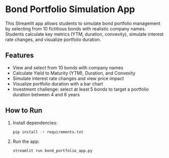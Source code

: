
# Bond Portfolio Simulation App

This Streamlit app allows students to simulate bond portfolio management by selecting from 10 fictitious bonds with realistic company names. Students calculate key metrics (YTM, duration, convexity), simulate interest rate changes, and visualize portfolio duration.

## Features
- View and select from 10 bonds with company names
- Calculate Yield to Maturity (YTM), Duration, and Convexity
- Simulate interest rate changes and view price impact
- Visualize portfolio duration with a bar chart
- Investment challenge: select at least 5 bonds to target a portfolio duration between 4 and 6 years

## How to Run
1. Install dependencies:
   ```bash
   pip install -r requirements.txt
   ```
2. Run the app:
   ```bash
   streamlit run bond_portfolio_app.py
   ```
